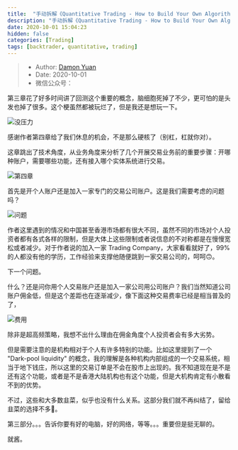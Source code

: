 ```yaml
---
title:  "手动拆解《Quantitative Trading - How to Build Your Own Algorithmic Trading Business》（四）"
description: "手动拆解《Quantitative Trading - How to Build Your Own Algorithmic Trading Business》（四）"
date: 2020-10-01 15:04:23
hidden: false
categories: [Trading]
tags: [backtrader, quantitative, trading]
---
```


> * Author: [Damon Yuan](https://www.damonyuan.com)
> * Date: 2020-10-01
> * 微信公众号：

第三章花了好多时间讲了回测这个重要的概念，脑细胞死掉了不少，更可怕的是头发也掉了很多。这个梗虽然都被玩烂了，但是我还是想玩一下。

![没压力]({{site.url}}/images/2020-10-01-qt-htbyoatb-4/no-pressure.jpeg "没压力")

感谢作者第四章给了我们休息的机会，不是那么硬核了（别杠，杠就你对）。

这章跳出了技术角度，从业务角度来分析了几个开展交易业务前的重要步骤：开哪种账户，需要哪些功能，还有接入哪个实体系统进行交易。

![第四章]({{site.url}}/images/2020-10-01-qt-htbyoatb-4/c4.png "第四章")

首先是开个人账户还是加入一家专门的交易公司账户。这是我们需要考虑的问题吗？

![问题]({{site.url}}/images/2020-10-01-qt-htbyoatb-4/question.jpeg "问题")

作者这里遇到的情况和中国甚至香港市场都有很大不同，虽然不同的市场对个人投资者都有各式各样的限制，但是大体上这些限制或者说信息的不对称都是在慢慢宽松或者减少。对于作者说的加入一家 Trading Company，大家看看就好了，99% 的人都没有他的学历，工作经验来支撑他随便跳到一家交易公司的，呵呵🙃。

下一个问题。

什么？还是问你用个人交易账户还是加入一家公司用公司账户？我们当然知道公司账户佣金低，但是这个差距也在逐渐减少，像下面这种交易费率已经是相当普及的了，

![费用]({{site.url}}/images/2020-10-01-qt-htbyoatb-4/fee.png "费用")

除非是超高频策略，我想不出什么理由在佣金角度个人投资者会有多大劣势。

但是需要注意的是机构相对于个人有许多特别的功能。比如这里提到了一个 "Dark-pool liquidity" 的概念，我的理解是各种机构内部组成的一个交易系统，相当于地下钱庄，所以这里的交易订单是不会在股市上出现的。我不知道现在是不是还有这个功能，或者是不是香港大陆机构也有这个功能，但是大机构肯定有小散看不到的优势。

不过，这些和大多数韭菜，似乎也没有什么关系。这部分我们就不再纠结了，留给韭菜的选择不多🙅‍。

第三部分。。。告诉你要有好的电脑，好的网络，等等。。。重要但是挺无聊的。

就酱。

